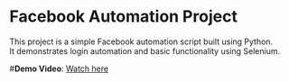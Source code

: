 # Facebook Automation Project

This project is a simple Facebook automation script built using Python.  
It demonstrates login automation and basic functionality using Selenium.

#**Demo Video**: [Watch here](https://drive.google.com/file/d/1Wwy9TamDTeo6sr3QNnhTq4CxwtrteCsb/view?usp=drive_link)

